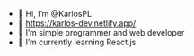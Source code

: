 - 👋 Hi, I’m @KarlosPL
- 📢 https://karlos-dev.netlify.app/
- 👀 I’m simple programmer and web developer
- 🌱 I’m currently learning React.js
<!---
KarlosPL/KarlosPL is a ✨ special ✨ repository because its `README.md` (this file) appears on your GitHub profile.
You can click the Preview link to take a look at your changes.
--->
